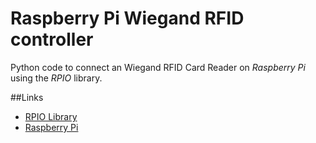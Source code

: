 Raspberry Pi Wiegand RFID controller
====================================

Python code to connect an Wiegand RFID Card Reader on _Raspberry Pi_ using the _RPIO_ library.

##Links

* [RPIO Library](https://pypi.python.org/pypi/RPIO "Link to the RPIO Library")
* [Raspberry Pi](http://www.raspberrypi.org "Link to the Raspberry Pi projet home page")
